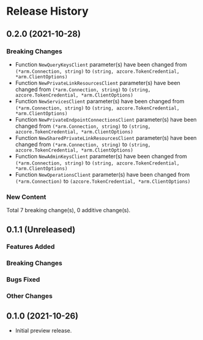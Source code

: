 # Release History

## 0.2.0 (2021-10-28)
### Breaking Changes

- Function `NewQueryKeysClient` parameter(s) have been changed from `(*arm.Connection, string)` to `(string, azcore.TokenCredential, *arm.ClientOptions)`
- Function `NewPrivateLinkResourcesClient` parameter(s) have been changed from `(*arm.Connection, string)` to `(string, azcore.TokenCredential, *arm.ClientOptions)`
- Function `NewServicesClient` parameter(s) have been changed from `(*arm.Connection, string)` to `(string, azcore.TokenCredential, *arm.ClientOptions)`
- Function `NewPrivateEndpointConnectionsClient` parameter(s) have been changed from `(*arm.Connection, string)` to `(string, azcore.TokenCredential, *arm.ClientOptions)`
- Function `NewSharedPrivateLinkResourcesClient` parameter(s) have been changed from `(*arm.Connection, string)` to `(string, azcore.TokenCredential, *arm.ClientOptions)`
- Function `NewAdminKeysClient` parameter(s) have been changed from `(*arm.Connection, string)` to `(string, azcore.TokenCredential, *arm.ClientOptions)`
- Function `NewOperationsClient` parameter(s) have been changed from `(*arm.Connection)` to `(azcore.TokenCredential, *arm.ClientOptions)`

### New Content


Total 7 breaking change(s), 0 additive change(s).


## 0.1.1 (Unreleased)

### Features Added

### Breaking Changes

### Bugs Fixed

### Other Changes

## 0.1.0 (2021-10-26)

- Initial preview release.
